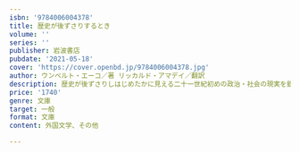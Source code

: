 ```yaml
---
isbn: '9784006004378'
title: 歴史が後ずさりするとき
volume: ''
series: ''
publisher: 岩波書店
pubdate: '2021-05-18'
cover: 'https://cover.openbd.jp/9784006004378.jpg'
author: ウンベルト・エーコ／著 リッカルド・アマデイ／翻訳
description: 歴史が後ずさりしはじめたかに見える二十一世紀初めの政治・社会の現実を鋭く批判したエーコの発言集。
price: '1740'
genre: 文庫
target: 一般
format: 文庫
content: 外国文学、その他

---
```

